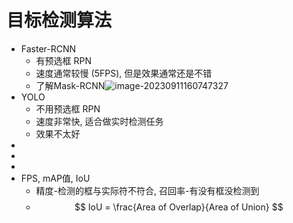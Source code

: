 # 目标检测算法

* Faster-RCNN
  * 有预选框 RPN
  * 速度通常较慢 (5FPS), 但是效果通常还是不错
  * 了解Mask-RCNN![image-20230911160747327](C:%5CUsers%5Cuser%5CAppData%5CRoaming%5CTypora%5Ctypora-user-images%5Cimage-20230911160747327.png)
* YOLO
  * 不用预选框 RPN
  * 速度非常快, 适合做实时检测任务
  * 效果不太好
*
*
*
* FPS, mAP值, IoU
  * 精度-检测的框与实际符不符合, 召回率-有没有框没检测到
  * $$
    IoU = \frac{Area of Overlap}{Area of Union}
    $$
